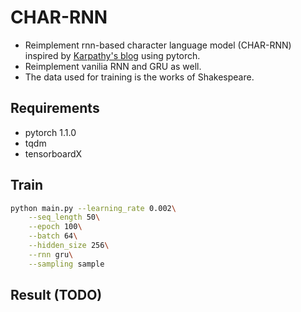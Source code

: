 # CHAR-RNN

- Reimplement rnn-based character language model (CHAR-RNN) inspired by [Karpathy's blog](http://karpathy.github.io/2015/05/21/rnn-effectiveness/) using pytorch.
- Reimplement vanilia RNN and GRU as well.
- The data used for training is the works of Shakespeare.

## Requirements
- pytorch 1.1.0
- tqdm
- tensorboardX

## Train
```bash
python main.py --learning_rate 0.002\
    --seq_length 50\
    --epoch 100\
    --batch 64\
    --hidden_size 256\
    --rnn gru\
    --sampling sample
```

## Result (TODO)

